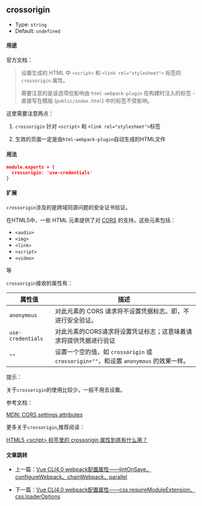 ﻿## crossorigin

+ Type: `string`
+ Default: `undefined`



#### 用途

官方文档：

> 设置生成的 HTML 中 `<script>` 和 `<link rel="stylesheet">` 标签的 `crossorigin` 属性。
>
> 需要注意的是该选项仅影响由 `html-webpack-plugin` 在构建时注入的标签 - 直接写在模版 (`public/index.html`) 中的标签不受影响。

这里需要注意两点：

1. `crossorigin` 针对 `<script>` 和 `<link rel="stylesheet">`标签

2. 生效的页面一定是由`html-webpack-plugin`自动生成的HTML文件

   

#### 用法

```json
module.exports = {
  crossorigin: 'use-credentials'
}
```



#### 扩展

`crossorigin`涉及的是跨域同源问题的安全证书验证。

在HTML5中，一些 HTML 元素提供了对 [CORS](https://developer.mozilla.org/en-US/docs/HTTP/Access_control_CORS) 的支持。这些元素包括：

+ `<audio>`
+ `<img>`
+ `<link>`
+ `<script>`
+ `<video>`

等

`crossorigin`接收的属性有：

| 属性值            | 描述                                                         |
| ----------------- | ------------------------------------------------------------ |
| `anonymous`       | 对此元素的 CORS 请求将不设置凭据标志。即，不进行安全验证。   |
| `use-credentials` | 对此元素的CORS请求将设置凭证标志；这意味着请求将提供凭据进行验证 |
| `""`              | 设置一个空的值，如 `crossorigin` 或 `crossorigin=""`，和设置 `anonymous` 的效果一样。 |



提示：

关于`crossorigin`的使用比较少。一般不用去设置。



参考文档：

[MDN: CORS settings attributes](https://developer.mozilla.org/zh-CN/docs/Web/HTML/CORS_settings_attributes)



更多关于`crossorigin`,推荐阅读：

[HTML5 \<script\> 标签里的 crossorigin 属性到底有什么用？](https://www.chrisyue.com/what-the-hell-is-crossorigin-attribute-in-html-script-tag.html)

#### 文章跳转
+ 上一篇：[Vue CLI4.0 webpack配置属性——lintOnSave、configureWebpack、chainWebpack、parallel](https://blog.csdn.net/weixin_44869002/article/details/105831476)

+ 下一篇：[Vue CLI4.0 webpack配置属性——css.requireModuleExtension、css.loaderOptions](https://blog.csdn.net/weixin_44869002/article/details/105831661)

